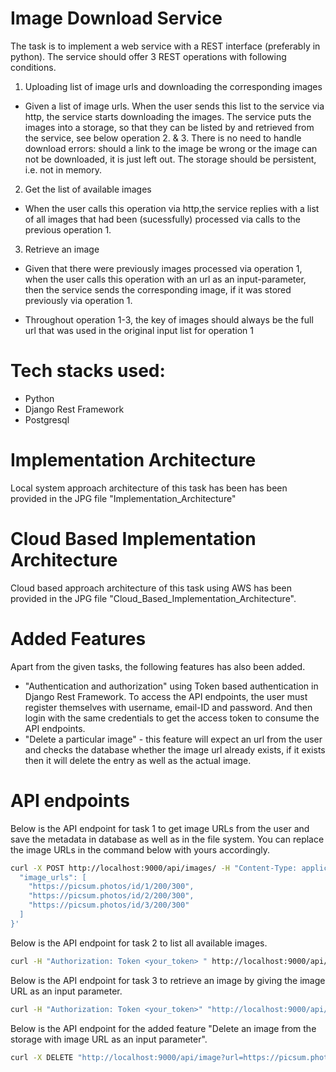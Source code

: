 # Image Download Service
The task is to implement a web service with a REST interface (preferably in python). The service should offer 3 REST operations with following conditions.

1. Uploading list of image urls and downloading the corresponding images
- Given a list of image urls. When the user sends this list to the service via http, the service starts downloading the images. The service puts the images into a storage, so that they can be listed by and retrieved from the service, see below operation 2. & 3. There is no need to handle download errors: should a link to the image be wrong or the image can not be downloaded, it is just left out. The storage should be persistent, i.e. not in memory.

2. Get the list of available images
- When the user calls this operation via http,the service replies with a list of all images that had been (sucessfully) processed via calls to the previous operation 1.

3. Retrieve an image

- Given that there were previously images processed via operation 1, when the user calls this operation with an url as an input-parameter, then the service sends the corresponding image, if it was stored previously via operation 1.

- Throughout operation 1-3, the key of images should always be the full url that was used in the original input list for operation 1

# Tech stacks used:
- Python
- Django Rest Framework
- Postgresql

# Implementation Architecture
Local system approach architecture of this task has been has been provided in the JPG file "Implementation_Architecture"

# Cloud Based Implementation Architecture
Cloud based approach architecture of this task using AWS has been provided in the JPG file "Cloud_Based_Implementation_Architecture".

# Added Features
Apart from the given tasks, the following features has also been added.
- "Authentication and authorization" using Token based authentication in Django Rest Framework. To access the API endpoints, the user must register themselves with username, email-ID and password. And then login with the same credentials to get the access token to consume the API endpoints.
- "Delete a particular image" - this feature will expect an url from the user and checks the database whether the image url already exists, if it exists then it will delete the entry as well as the actual image.

# API endpoints
Below is the API endpoint for task 1 to get image URLs from the user and save the metadata in database as well as in the file system. You can replace the image URLs in the command below with yours accordingly.

```bash
curl -X POST http://localhost:9000/api/images/ -H "Content-Type: application/json" -H "Authorization: Token YOUR_ACCESS_TOKEN" -d '{
  "image_urls": [
    "https://picsum.photos/id/1/200/300",
    "https://picsum.photos/id/2/200/300",
    "https://picsum.photos/id/3/200/300"
  ]
}'
```

Below is the API endpoint for task 2 to list all available images.

```bash
curl -H "Authorization: Token <your_token> " http://localhost:9000/api/images/
```

Below is the API endpoint for task 3 to retrieve an image by giving the image URL as an input parameter.

```bash
curl -H "Authorization: Token <your_token>" "http://localhost:9000/api/image?url=<your_image_url>"
```

Below is the API endpoint for the added feature "Delete an image from the storage with image URL as an input parameter".

```bash
curl -X DELETE "http://localhost:9000/api/image?url=https://picsum.photos/id/1/200/300" -H "Authorization: Token <your_token>"
```

